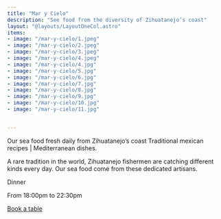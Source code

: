 ```yaml
---
title: "Mar y Cielo"
description: "See food from the diversity of Zihuatanejo’s coast"
layout: "@layouts/LayoutOneCol.astro"
items:
- image: "/mar-y-cielo/1.jpeg"
- image: "/mar-y-cielo/2.jpeg"
- image: "/mar-y-cielo/3.jpeg"
- image: "/mar-y-cielo/4.jpeg"
- image: "/mar-y-cielo/4.jpg"
- image: "/mar-y-cielo/5.jpg"
- image: "/mar-y-cielo/6.jpg"
- image: "/mar-y-cielo/7.jpg"
- image: "/mar-y-cielo/8.jpg"
- image: "/mar-y-cielo/9.jpg"
- image: "/mar-y-cielo/10.jpg"
- image: "/mar-y-cielo/11.jpg"


---
```


Our sea food fresh daily from Zihuatanejo’s coast
Traditional mexican recipes | Mediterranean dishes.

A rare tradition in the world, Zihuatanejo fishermen are catching different kinds every day. Our sea food come from these dedicated artisans.

Dinner

From 18:00pm to 22:30pm



<a href="https://www.opentable.com.mx/r/mar-y-cielo-zihuatanejo" target="blank_" class="mt-8 bg-black/90 font-semibold uppercase py-3 px-6 text-white hover:bg-black/60">Book a table</a>
